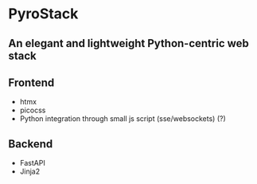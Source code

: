 # PyroStack
An elegant and lightweight Python-centric web stack
---

## Frontend
- htmx
- picocss
- Python integration through small js script (sse/websockets) (?)

## Backend
- FastAPI
- Jinja2
